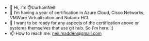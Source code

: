 - 👋 Hi, I’m @DurhamNeil
- 👀 I’m having a year of certification in Azure Cloud, Cisco Networks, VMWare Virtualization and Nutanix HCI.
- 🌱 I want to be ready for any aspects of the certification above or systems themselves that use git hub. So I'm here. :)
- 📫 How to reach me: neil.madden@gmail.com

<!---
DurhamNeil/DurhamNeil is a ✨ special ✨ repository because its `README.md` (this file) appears on your GitHub profile.
You can click the Preview link to take a look at your changes.
--->
